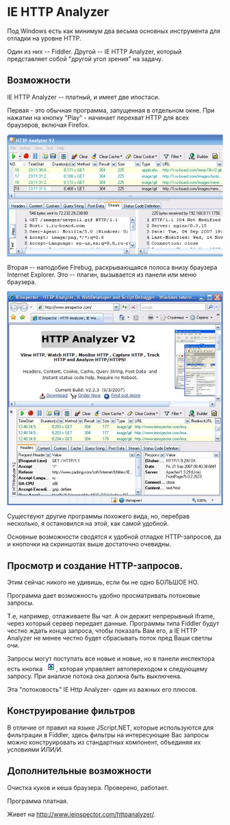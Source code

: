 # IE HTTP Analyzer

Под Windows есть как минимум два весьма основных инструмента для отладки на уровне HTTP.

Один из них -- Fiddler. Другой -- IE HTTP Analyzer, который представляет собой "другой угол зрения" на задачу.

## Возможности
IE HTTP Analyzer -- платный, и имеет две ипостаси.

Первая - это обычная программа, запущенная в отдельном окне. При нажатии на кнопку "Play" - начинает перехват HTTP для всех браузеров, включая Firefox.

![](ie-http-analyzer.gif)

Вторая -- наподобие Firebug, раскрывающаяся полоса внизу браузера Internet Explorer. Это -- плагин, вызывается из панели или меню браузера.

![](ie-http-analyzer-2.gif)

Существуют другие программы похожего вида, но, перебрав несколько, я остановился на этой, как самой удобной.

Основные возможности сводятся к удобной отладке HTTP-запросов, да и кнопочки на скриншотах выше достаточно очевидны.

## Просмотр и создание HTTP-запросов.
Этим сейчас никого не удивишь, если бы не одно БОЛЬШОЕ НО.

Программа дает возможность удобно просматривать потоковые запросы.

Т.е, например,  отлаживаете Вы чат. А он держит непрерывный iframe, через который сервер передает данные. Программы типа Fiddler будут честно ждать конца запроса, чтобы показать Вам его, а IE HTTP Analyzer не менее честно будет сбрасывать поток пред Ваши светлы очи.

Запросы могут поступать все новые и новые, но в панели инспектора есть кнопка ![](ie-http-analyzer-3.gif), которая управляет автопереходом к следующему запросу. При анализе потока она должна быть выключена.

Эта "потоковость" IE Http Analyzer- один из важных его плюсов.

## Конструирование фильтров

В отличие от правил на языке JScript.NET, которые используются для фильтрации в Fiddler, здесь фильтры на интересующие Вас запросы можно конструировать из стандартных компонент, объединяя их условиями ИЛИ/И.

## Дополнительные возможности
Очистка куков и кеша браузера. Проверено, работает.

Программа платная.

Живет на <a href="http://www.ieinspector.com/httpanalyzer/">http://www.ieinspector.com/httpanalyzer/</a>.